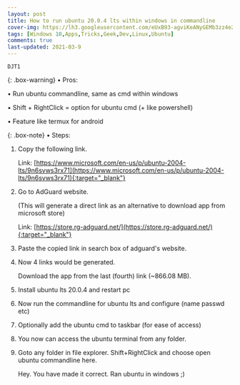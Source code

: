 ```yaml
---
layout: post
title: How to run ubuntu 20.0.4 lts within windows in commandline
cover-img: https://lh3.googleusercontent.com/eUxB93-agviKeANyGEMb3zz4e2k-hMkTjgBc2ATL-2txyBMKiCYX3s7y-udlTfsR9R8QBa5HiCRB08zozMP08c5G3t_IGBQ_C346e6zWlhMhg3-jF_EFMS89dc-QLy3cMr4cJY4XiA=w2400
tags: [Windows 10,Apps,Tricks,Geek,Dev,Linux,Ubuntu]
comments: true
last-updated: 2021-03-9
---
```


``DJT1``

{: .box-warning}
• Pros:

• Run ubuntu commandline, same as cmd within windows

• Shift + RightClick = option for ubuntu cmd (+ like powershell)

• Feature like termux for android


{: .box-note}
• Steps:

1. Copy the following link.

   Link: [https://www.microsoft.com/en-us/p/ubuntu-2004-lts/9n6svws3rx71](https://www.microsoft.com/en-us/p/ubuntu-2004-lts/9n6svws3rx71){:target="_blank"}

2. Go to AdGuard website. 

   (This will generate a direct link as an alternative to download app from microsoft store)

   Link: [https://store.rg-adguard.net/](https://store.rg-adguard.net/){:target="_blank"}

3. Paste the copied link in search box of adguard's website.

4. Now 4 links would be generated. 

   Download the app from the last (fourth) link (~866.08 MB).

5. Install ubuntu lts 20.0.4 and restart pc

6. Now run the commandline for ubuntu lts and configure (name passwd etc)

7. Optionally add the ubuntu cmd to taskbar (for ease of access)

8. You now can access the ubuntu terminal from any folder. 

9. Goto any folder in file explorer. Shift+RightClick and choose open ubuntu commandline here. 

   Hey. You have made it correct. Ran ubuntu in windows ;)
